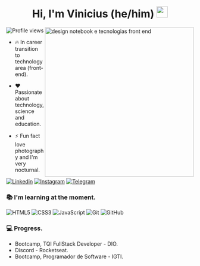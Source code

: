 <h1 align="center"> Hi, I'm Vinicius (he/him) <img src="https://raw.githubusercontent.com/kaueMarques/kaueMarques/master/hi.gif" width="30px"> </h1>

<img align="right" width="400" src="https://i.imgur.com/Hlmqft2.png" alt="design notebook e tecnologias front end"/>

<p align="left"> <img src="https://komarev.com/ghpvc/?username=alvesvn&color=blue" alt="Profile views" /> </p>

- 🔥 In career transition to technology area (front-end).

- ❤️ Passionate about technology, science and education.

- ⚡ Fun fact love photography and I'm very nocturnal.

[![Linkedin](https://img.shields.io/badge/-linkedin-05122A?style=flat&logo=linkedin)](https://www.linkedin.com/in/asvinicius/)
[![Instagram](https://img.shields.io/badge/-instagram-05122A?style=flat&logo=instagram)](https://www.instagram.com/alvezvini/)
[![Telegram](https://img.shields.io/badge/-telegram-05122A?style=flat&logo=telegram)](https://t.me/alvezvini)

### 📚 I'm learning at the moment.
![HTML5](https://img.shields.io/badge/-html5-05122A?style=flat&logo=html5)
![CSS3](https://img.shields.io/badge/-css3-05122A?style=flat&logo=css3)
![JavaScript](https://img.shields.io/badge/-JavaScript-05122A?style=flat&logo=javascript)
![Git](https://img.shields.io/badge/-git-05122A?style=flat&logo=git)
![GitHub](https://img.shields.io/badge/-github-05122A?style=flat&logo=github)

### 💻 Progress.
- Bootcamp, TQI FullStack Developer - DIO. </br>
- Discord - Rocketseat. </br>
- Bootcamp, Programador de Software - IGTI.
